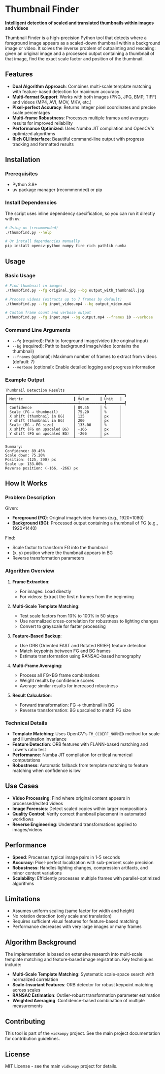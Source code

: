 # Thumbnail Finder

**Intelligent detection of scaled and translated thumbnails within images and videos**

Thumbnail Finder is a high-precision Python tool that detects where a foreground image appears as a scaled-down thumbnail within a background image or video. It solves the inverse problem of outpainting and rescaling: given an original image and a processed output containing a thumbnail of that image, find the exact scale factor and position of the thumbnail.

## Features

- **Dual Algorithm Approach**: Combines multi-scale template matching with feature-based detection for maximum accuracy
- **Multi-format Support**: Works with both images (PNG, JPG, BMP, TIFF) and videos (MP4, AVI, MOV, MKV, etc.)
- **Pixel-perfect Accuracy**: Returns integer pixel coordinates and precise scale percentages
- **Multi-frame Robustness**: Processes multiple frames and averages results for improved reliability
- **Performance Optimized**: Uses Numba JIT compilation and OpenCV's optimized algorithms
- **Rich CLI Interface**: Beautiful command-line output with progress tracking and formatted results

## Installation

### Prerequisites

- Python 3.8+
- uv package manager (recommended) or pip

### Install Dependencies

The script uses inline dependency specification, so you can run it directly with `uv`:

```bash
# Using uv (recommended)
./thumbfind.py --help

# Or install dependencies manually
pip install opencv-python numpy fire rich pathlib numba
```

## Usage

### Basic Usage

```bash
# Find thumbnail in images
./thumbfind.py --fg original.jpg --bg output_with_thumbnail.jpg

# Process videos (extracts up to 7 frames by default)
./thumbfind.py --fg input_video.mp4 --bg output_video.mp4

# Custom frame count and verbose output
./thumbfind.py --fg input.mp4 --bg output.mp4 --frames 10 --verbose
```

### Command Line Arguments

- `--fg` (required): Path to foreground image/video (the original input)
- `--bg` (required): Path to background image/video (contains the thumbnail)
- `--frames` (optional): Maximum number of frames to extract from videos (default: 7)
- `--verbose` (optional): Enable detailed logging and progress information

### Example Output

```
Thumbnail Detection Results
┏━━━━━━━━━━━━━━━━━━━━━━━━━━━━━━━━┳━━━━━━━━━━━┳━━━━━━━━┓
┃ Metric                       ┃ Value     ┃ Unit   ┃
┡━━━━━━━━━━━━━━━━━━━━━━━━━━━━━━━━╇━━━━━━━━━━━╇━━━━━━━━┩
│ Confidence                   │ 89.45     │ %      │
│ Scale (FG → thumbnail)       │ 75.20     │ %      │
│ X shift (thumbnail in BG)    │ 125       │ px     │
│ Y shift (thumbnail in BG)    │ 200       │ px     │
│ Scale (BG → FG size)         │ 133.00    │ %      │
│ X shift (FG on upscaled BG)  │ -166      │ px     │
│ Y shift (FG on upscaled BG)  │ -266      │ px     │
└──────────────────────────────┴───────────┴────────┘

Summary:
Confidence: 89.45%
Scale down: 75.20%
Position: (125, 200) px
Scale up: 133.00%
Reverse position: (-166, -266) px
```

## How It Works

### Problem Description

Given:

- **Foreground (FG)**: Original image/video frames (e.g., 1920×1080)
- **Background (BG)**: Processed output containing a thumbnail of FG (e.g., 1920×1440)

Find:

- Scale factor to transform FG into the thumbnail
- (x, y) position where the thumbnail appears in BG
- Reverse transformation parameters

### Algorithm Overview

1. **Frame Extraction**:

   - For images: Load directly
   - For videos: Extract the first n frames from the beginning

2. **Multi-Scale Template Matching**:

   - Test scale factors from 10% to 100% in 50 steps
   - Use normalized cross-correlation for robustness to lighting changes
   - Convert to grayscale for faster processing

3. **Feature-Based Backup**:

   - Use ORB (Oriented FAST and Rotated BRIEF) feature detection
   - Match keypoints between FG and BG frames
   - Estimate transformation using RANSAC-based homography

4. **Multi-Frame Averaging**:

   - Process all FG×BG frame combinations
   - Weight results by confidence scores
   - Average similar results for increased robustness

5. **Result Calculation**:
   - Forward transformation: FG → thumbnail in BG
   - Reverse transformation: BG upscaled to match FG size

### Technical Details

- **Template Matching**: Uses OpenCV's `TM_CCOEFF_NORMED` method for scale and illumination invariance
- **Feature Detection**: ORB features with FLANN-based matching and Lowe's ratio test
- **Performance**: Numba JIT compilation for critical numerical computations
- **Robustness**: Automatic fallback from template matching to feature matching when confidence is low

## Use Cases

- **Video Processing**: Find where original content appears in processed/edited videos
- **Image Forensics**: Detect scaled copies within larger compositions
- **Quality Control**: Verify correct thumbnail placement in automated workflows
- **Reverse Engineering**: Understand transformations applied to images/videos

## Performance

- **Speed**: Processes typical image pairs in 1-5 seconds
- **Accuracy**: Pixel-perfect localization with sub-percent scale precision
- **Robustness**: Handles lighting changes, compression artifacts, and minor content variations
- **Scalability**: Efficiently processes multiple frames with parallel-optimized algorithms

## Limitations

- Assumes uniform scaling (same factor for width and height)
- No rotation detection (only scale and translation)
- Requires sufficient visual features for feature-based matching
- Performance decreases with very large images or many frames

## Algorithm Background

The implementation is based on extensive research into multi-scale template matching and feature-based image registration. Key techniques include:

- **Multi-Scale Template Matching**: Systematic scale-space search with normalized correlation
- **Scale-Invariant Features**: ORB detector for robust keypoint matching across scales
- **RANSAC Estimation**: Outlier-robust transformation parameter estimation
- **Weighted Averaging**: Confidence-based combination of multiple measurements

## Contributing

This tool is part of the `vidkompy` project. See the main project documentation for contribution guidelines.

## License

MIT License - see the main `vidkompy` project for details.
